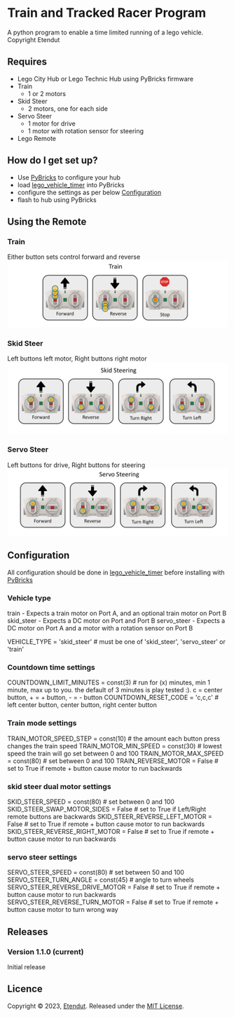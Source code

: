 # Train and Tracked Racer Program

A python program to enable a time limited running of a lego vehicle.
Copyright Etendut

## Requires

- Lego City Hub or Lego Technic Hub using PyBricks firmware
- Train
  - 1 or 2 motors
- Skid Steer
  - 2 motors, one for each side
- Servo Steer
  - 1 motor for drive
  - 1 motor with rotation sensor for steering
- Lego Remote

## How do I get set up?

- Use [PyBricks](https://code.pybricks.com/) to configure your hub
- load [lego_vehicle_timer](lego_vehicle_timer.py) into PyBricks
- configure the settings as per below [Configuration](#configuration)
- flash to hub using PyBricks

## Using the Remote

### Train

Either button sets control forward and reverse
<img src="TrainRemote.jpg" alt="Train Remote Instructions" style="max-height:200px;" />

### Skid Steer

Left buttons left motor, Right buttons right motor
<img src="SkidSteerRemote.jpg" alt="Skid Steer Remote Instructions" style="max-height:200px;" />

### Servo Steer

Left buttons for drive, Right buttons for steering
<img src="ServoSteerRemote.jpg" alt="Servo Steer Remote Instructions" style="max-height:200px;" />

## Configuration

All configuration should be done in [lego_vehicle_timer](lego_vehicle_timer.py) before installing with [PyBricks](https://code.pybricks.com/)

### Vehicle type

train - Expects a train motor on Port A, and an optional train motor on Port B
skid_steer - Expects a DC motor on Port and Port B
servo_steer - Expects a DC motor on Port A and a motor with a rotation sensor on Port B

VEHICLE_TYPE = 'skid_steer' # must be one of 'skid_steer', 'servo_steer' or 'train'

### Countdown time settings

COUNTDOWN_LIMIT_MINUTES = const(3) # run for (x) minutes, min 1 minute, max up to you. the default of 3 minutes is play
tested :).
c = center button, + = + button, - = - button
COUNTDOWN_RESET_CODE = 'c,c,c' # left center button, center button, right center button

### Train mode settings

TRAIN_MOTOR_SPEED_STEP = const(10) # the amount each button press changes the train speed
TRAIN_MOTOR_MIN_SPEED = const(30) # lowest speed the train will go set between 0 and 100
TRAIN_MOTOR_MAX_SPEED = const(80) # set between 0 and 100
TRAIN_REVERSE_MOTOR = False # set to True if remote + button cause motor to run backwards

### skid steer dual motor settings

SKID_STEER_SPEED = const(80) # set between 0 and 100
SKID_STEER_SWAP_MOTOR_SIDES = False # set to True if Left/Right remote buttons are backwards
SKID_STEER_REVERSE_LEFT_MOTOR = False # set to True if remote + button cause motor to run backwards
SKID_STEER_REVERSE_RIGHT_MOTOR = False # set to True if remote + button cause motor to run backwards

### servo steer settings

SERVO_STEER_SPEED = const(80) # set between 50 and 100
SERVO_STEER_TURN_ANGLE = const(45) # angle to turn wheels
SERVO_STEER_REVERSE_DRIVE_MOTOR = False # set to True if remote + button cause motor to run backwards
SERVO_STEER_REVERSE_TURN_MOTOR = False # set to True if remote + button cause motor to turn wrong way

## Releases

### Version 1.1.0 (current)

Initial release

## Licence

Copyright © 2023, [Etendut](https://github.com/etendut).
Released under the [MIT License](LICENSE).
